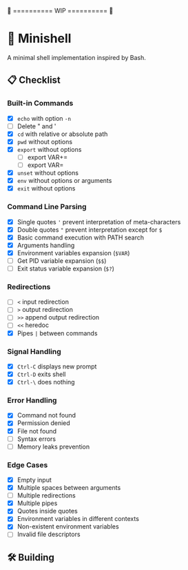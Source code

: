 🚧 ========== WIP ========== 🚧

# 🚀 Minishell

A minimal shell implementation inspired by Bash.

## 📋 Checklist

### Built-in Commands
- [x] `echo` with option `-n`
 - [ ] Delete " and '
- [x] `cd` with relative or absolute path
- [x] `pwd` without options
- [x] `export` without options
  - [ ] export VAR+=
  - [ ] export VAR=
- [x] `unset` without options
- [x] `env` without options or arguments
- [x] `exit` without options

### Command Line Parsing
- [x] Single quotes `'` prevent interpretation of meta-characters
- [x] Double quotes `"` prevent interpretation except for `$`
- [x] Basic command execution with PATH search
- [x] Arguments handling
- [x] Environment variables expansion (`$VAR`)
- [ ] Get PID variable expansion (`$$`)
- [ ] Exit status variable expansion (`$?`)

### Redirections
- [ ] `<` input redirection
- [ ] `>` output redirection
- [ ] `>>` append output redirection
- [ ] `<<` heredoc
- [x] Pipes `|` between commands

### Signal Handling
- [x] `Ctrl-C` displays new prompt
- [x] `Ctrl-D` exits shell
- [x] `Ctrl-\` does nothing

### Error Handling
- [x] Command not found
- [x] Permission denied
- [x] File not found
- [ ] Syntax errors
- [ ] Memory leaks prevention

### Edge Cases
- [x] Empty input
- [x] Multiple spaces between arguments
- [ ] Multiple redirections
- [x] Multiple pipes
- [x] Quotes inside quotes
- [x] Environment variables in different contexts
- [x] Non-existent environment variables
- [ ] Invalid file descriptors

## 🛠️ Building
